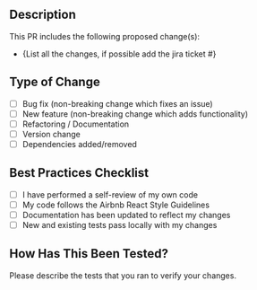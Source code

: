 ## Description

This PR includes the following proposed change(s):

- {List all the changes, if possible add the jira ticket #}

## Type of Change

- [ ] Bug fix (non-breaking change which fixes an issue)
- [ ] New feature (non-breaking change which adds functionality)
- [ ] Refactoring / Documentation
- [ ] Version change
- [ ] Dependencies added/removed

## Best Practices Checklist

- [ ] I have performed a self-review of my own code
- [ ] My code follows the Airbnb React Style Guidelines
- [ ] Documentation has been updated to reflect my changes
- [ ] New and existing tests pass locally with my changes

## How Has This Been Tested?

Please describe the tests that you ran to verify your changes.
